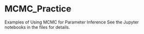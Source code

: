 # MCMC_Practice
Examples of Using MCMC for Parameter Inference
See the Jupyter notebooks in the files for details.
